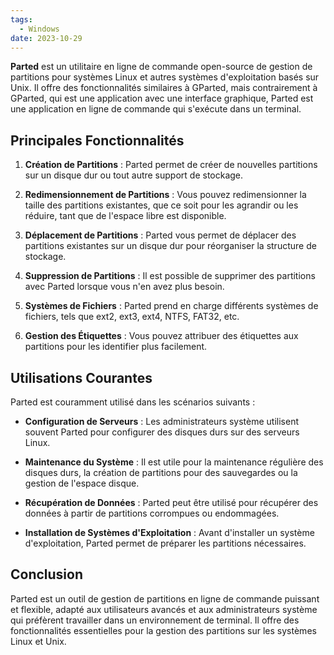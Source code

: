 ```yaml
---
tags:
  - Windows
date: 2023-10-29
---
```


**Parted** est un utilitaire en ligne de commande open-source de gestion de partitions pour systèmes Linux et autres systèmes d'exploitation basés sur Unix. Il offre des fonctionnalités similaires à GParted, mais contrairement à GParted, qui est une application avec une interface graphique, Parted est une application en ligne de commande qui s'exécute dans un terminal.

## Principales Fonctionnalités

1. **Création de Partitions** : Parted permet de créer de nouvelles partitions sur un disque dur ou tout autre support de stockage.

2. **Redimensionnement de Partitions** : Vous pouvez redimensionner la taille des partitions existantes, que ce soit pour les agrandir ou les réduire, tant que de l'espace libre est disponible.

3. **Déplacement de Partitions** : Parted vous permet de déplacer des partitions existantes sur un disque dur pour réorganiser la structure de stockage.

4. **Suppression de Partitions** : Il est possible de supprimer des partitions avec Parted lorsque vous n'en avez plus besoin.

5. **Systèmes de Fichiers** : Parted prend en charge différents systèmes de fichiers, tels que ext2, ext3, ext4, NTFS, FAT32, etc.

6. **Gestion des Étiquettes** : Vous pouvez attribuer des étiquettes aux partitions pour les identifier plus facilement.

## Utilisations Courantes

Parted est couramment utilisé dans les scénarios suivants :

- **Configuration de Serveurs** : Les administrateurs système utilisent souvent Parted pour configurer des disques durs sur des serveurs Linux.

- **Maintenance du Système** : Il est utile pour la maintenance régulière des disques durs, la création de partitions pour des sauvegardes ou la gestion de l'espace disque.

- **Récupération de Données** : Parted peut être utilisé pour récupérer des données à partir de partitions corrompues ou endommagées.

- **Installation de Systèmes d'Exploitation** : Avant d'installer un système d'exploitation, Parted permet de préparer les partitions nécessaires.

## Conclusion

Parted est un outil de gestion de partitions en ligne de commande puissant et flexible, adapté aux utilisateurs avancés et aux administrateurs système qui préfèrent travailler dans un environnement de terminal. Il offre des fonctionnalités essentielles pour la gestion des partitions sur les systèmes Linux et Unix.